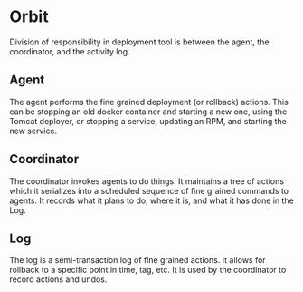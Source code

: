 # Orbit #

Division of responsibility in deployment tool is between the agent, the coordinator, and the activity log.

## Agent ##

The agent performs the fine grained deployment (or rollback) actions. This can be stopping an old docker container and starting a new one, using the Tomcat deployer, or stopping a service, updating an RPM, and starting the new service.

## Coordinator ##

The coordinator invokes agents to do things. It maintains a tree of actions which it serializes into a scheduled sequence of fine grained commands to agents. It records what it plans to do, where it is, and what it has done in the Log.

## Log ##

The log is a semi-transaction log of fine grained actions. It allows for rollback to a specific point in time, tag, etc. It is used by the coordinator to record actions and undos.

